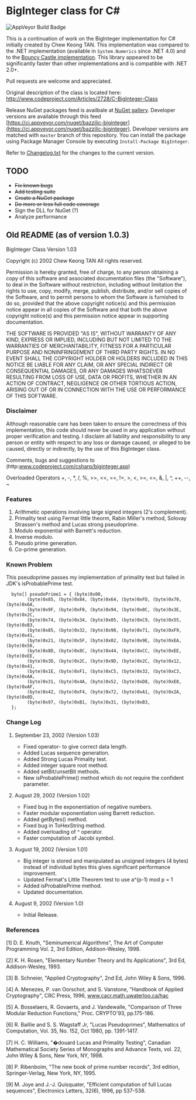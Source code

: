 BigInteger class for C#
=======================
![AppVeyor Build Badge](https://ci.appveyor.com/api/projects/status/4vvqx57s6owe507u?svg=true)

This is a continuation of work on the BigInteger implementation for C# initially created by Chew Keong TAN.
This implementation was compared to the .NET implementation (available in `System.Numerics` since .NET 4.0) and to the [Bouncy Castle implementation](http://www.bouncycastle.org/csharp/).
This library appeared to be significantly faster than other implementations and is compatible with .NET 2.0+.

Pull requests are welcome and appreciated.

Original description of the class is located here: http://www.codeproject.com/Articles/2728/C-BigInteger-Class

Release NuGet packages feed is availbale at [NuGet gallery](https://www.nuget.org/packages/BigInteger/).
Developer versions are available through this feed [https://ci.appveyor.com/nuget/bazzilic-biginteger](https://ci.appveyor.com/nuget/bazzilic-biginteger).
Developer versions are matched with `master` branch of this repository.
You can install the package using Package Manager Console by executing `Install-Package BigInteger`.

Refer to [Changelog.txt](https://raw.githubusercontent.com/bazzilic/BigInteger/master/Changelog.txt) for the changes to the current version.

TODO
----
* ~~Fix known bugs~~
* ~~Add testing suite~~
* ~~Create a NuGet package~~
* ~~Do more or less full code coverage~~
* Sign the DLL for NuGet (?)
* Analyze performance

Old README (as of version 1.0.3)
--------------------------------

BigInteger Class Version 1.03

Copyright (c) 2002 Chew Keong TAN
All rights reserved.

Permission is hereby granted, free of charge, to any person obtaining a
copy of this software and associated documentation files (the
"Software"), to deal in the Software without restriction, including
without limitation the rights to use, copy, modify, merge, publish,
distribute, and/or sell copies of the Software, and to permit persons
to whom the Software is furnished to do so, provided that the above
copyright notice(s) and this permission notice appear in all copies of
the Software and that both the above copyright notice(s) and this
permission notice appear in supporting documentation.

THE SOFTWARE IS PROVIDED "AS IS", WITHOUT WARRANTY OF ANY KIND, EXPRESS
OR IMPLIED, INCLUDING BUT NOT LIMITED TO THE WARRANTIES OF
MERCHANTABILITY, FITNESS FOR A PARTICULAR PURPOSE AND NONINFRINGEMENT
OF THIRD PARTY RIGHTS. IN NO EVENT SHALL THE COPYRIGHT HOLDER OR
HOLDERS INCLUDED IN THIS NOTICE BE LIABLE FOR ANY CLAIM, OR ANY SPECIAL
INDIRECT OR CONSEQUENTIAL DAMAGES, OR ANY DAMAGES WHATSOEVER RESULTING
FROM LOSS OF USE, DATA OR PROFITS, WHETHER IN AN ACTION OF CONTRACT,
NEGLIGENCE OR OTHER TORTIOUS ACTION, ARISING OUT OF OR IN CONNECTION
WITH THE USE OR PERFORMANCE OF THIS SOFTWARE.


### Disclaimer ###

Although reasonable care has been taken to ensure the correctness of this
implementation, this code should never be used in any application without
proper verification and testing.  I disclaim all liability and responsibility
to any person or entity with respect to any loss or damage caused, or alleged
to be caused, directly or indirectly, by the use of this BigInteger class.

Comments, bugs and suggestions to
(http:www.codeproject.com/csharp/biginteger.asp)


Overloaded Operators +, -, *, /, %, >>, <<, ==, !=, >, <, >=, <=, &, |, ^, ++, --, ~

### Features ###

1. Arithmetic operations involving large signed integers (2's complement).
2. Primality test using Fermat little theorm, Rabin Miller's method,
   Solovay Strassen's method and Lucas strong pseudoprime.
3. Modulo exponential with Barrett's reduction.
4. Inverse modulo.
5. Pseudo prime generation.
6. Co-prime generation.


### Known Problem ###

This pseudoprime passes my implementation of
primality test but failed in JDK's isProbablePrime test.

      byte[] pseudoPrime1 = { (byte)0x00,
            (byte)0x85, (byte)0x84, (byte)0x64, (byte)0xFD, (byte)0x70, (byte)0x6A,
            (byte)0x9F, (byte)0xF0, (byte)0x94, (byte)0x0C, (byte)0x3E, (byte)0x2C,
            (byte)0x74, (byte)0x34, (byte)0x05, (byte)0xC9, (byte)0x55, (byte)0xB3,
            (byte)0x85, (byte)0x32, (byte)0x98, (byte)0x71, (byte)0xF9, (byte)0x41,
            (byte)0x21, (byte)0x5F, (byte)0x02, (byte)0x9E, (byte)0xEA, (byte)0x56,
            (byte)0x8D, (byte)0x8C, (byte)0x44, (byte)0xCC, (byte)0xEE, (byte)0xEE,
            (byte)0x3D, (byte)0x2C, (byte)0x9D, (byte)0x2C, (byte)0x12, (byte)0x41,
            (byte)0x1E, (byte)0xF1, (byte)0xC5, (byte)0x32, (byte)0xC3, (byte)0xAA,
            (byte)0x31, (byte)0x4A, (byte)0x52, (byte)0xD8, (byte)0xE8, (byte)0xAF,
            (byte)0x42, (byte)0xF4, (byte)0x72, (byte)0xA1, (byte)0x2A, (byte)0x0D,
            (byte)0x97, (byte)0xB1, (byte)0x31, (byte)0xB3,
      };


### Change Log ###

1. September 23, 2002 (Version 1.03)
   - Fixed operator- to give correct data length.
   - Added Lucas sequence generation.
   - Added Strong Lucas Primality test.
   - Added integer square root method.
   - Added setBit/unsetBit methods.
   - New isProbablePrime() method which do not require the
     confident parameter.

2. August 29, 2002 (Version 1.02)
   - Fixed bug in the exponentiation of negative numbers.
   - Faster modular exponentiation using Barrett reduction.
   - Added getBytes() method.
   - Fixed bug in ToHexString method.
   - Added overloading of ^ operator.
   - Faster computation of Jacobi symbol.

3. August 19, 2002 (Version 1.01)
   - Big integer is stored and manipulated as unsigned integers (4 bytes) instead of
     individual bytes this gives significant performance improvement.
   - Updated Fermat's Little Theorem test to use a^(p-1) mod p = 1
   - Added isProbablePrime method.
   - Updated documentation.

4. August 9, 2002 (Version 1.0)
   - Initial Release.


### References ###

[1] D. E. Knuth, "Seminumerical Algorithms", The Art of Computer Programming Vol. 2,
    3rd Edition, Addison-Wesley, 1998.

[2] K. H. Rosen, "Elementary Number Theory and Its Applications", 3rd Ed,
    Addison-Wesley, 1993.

[3] B. Schneier, "Applied Cryptography", 2nd Ed, John Wiley & Sons, 1996.

[4] A. Menezes, P. van Oorschot, and S. Vanstone, "Handbook of Applied Cryptography",
    CRC Press, 1996, www.cacr.math.uwaterloo.ca/hac

[5] A. Bosselaers, R. Govaerts, and J. Vandewalle, "Comparison of Three Modular
    Reduction Functions," Proc. CRYPTO'93, pp.175-186.

[6] R. Baillie and S. S. Wagstaff Jr, "Lucas Pseudoprimes", Mathematics of Computation,
    Vol. 35, No. 152, Oct 1980, pp. 1391-1417.

[7] H. C. Williams, "�douard Lucas and Primality Testing", Canadian Mathematical
    Society Series of Monographs and Advance Texts, vol. 22, John Wiley & Sons, New York,
    NY, 1998.

[8] P. Ribenboim, "The new book of prime number records", 3rd edition, Springer-Verlag,
    New York, NY, 1995.

[9] M. Joye and J.-J. Quisquater, "Efficient computation of full Lucas sequences",
    Electronics Letters, 32(6), 1996, pp 537-538.
